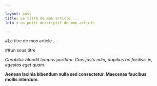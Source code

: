 ---layout: posttitle: Le titre de mon article ...info : un petit descriptif de mon article---#Le titre de mon article ...##un sous titre*Curabitur blandit tempus porttitor. Cras justo odio, dapibus ac facilisis in, egestas eget quam.***Aenean lacinia bibendum nulla sed consectetur. Maecenas faucibus mollis interdum.**